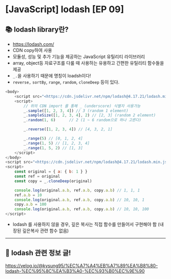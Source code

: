 # [JavaScript] lodash [EP 09]

## 📚 lodash library란?

- https://lodash.com/
- CDN copy하여 사용
- 모듈성, 성능 및 추가 기능을 제공하는 JavaScript 유틸리티 라이브러리
- array, object등 자료구조를 다룰 때 사용하는 유용하고 간편한 유틸리티 함수들을 제공
- `_.`을 사용하기 때문에 명칭이 loadsh이다!
- `reverse,` `sortBy`, `range`, `random`, `cloneDeep` 등이 있다.

```javascript
<body>
	<script src="<https://cdn.jsdelivr.net/npm/lodash@4.17.21/lodash.min.js>"></script>
	<script>
		// 위의 CDN import 를 통해 _ (underscore) 식별자 사용가능
		_.sample([1, 2, 3, 4]) // 3 (random 1 element)
		_.sampleSize([1, 2, 3, 4], 2) // [2, 3] (random 2 element)
		_.random(1, 6)		// 2 (1 ~ 6 random으로 하나 고른다)

		_.reverse([1, 2, 3, 4]) // [4, 3, 2, 1]

		_.range(5) // [0, 1, 2, 4]
		_.range(1, 5) // [1, 2, 3, 4]
		_.range(1, 5, 2) // [1, 3]
	</script>
</body>
<script src="<https://cdn.jsdelivr.net/npm/lodash@4.17.21/lodash.min.js>"></script>
<script>
	const original = { a: { b: 1 } }
	const ref = original
	const copy = _.cloneDeep(original)

	console.log(original.a.b, ref.a.b, copy.a.b) // 1, 1, 1
	ref.a.b = 10
	console.log(original.a.b, ref.a.b, copy.a.b) // 10, 10, 1
	copy.a.b = 100
	console.log(original.a.b, ref.a.b, copy.a.b) // 10, 10, 100
</script>
```

- lodash 를 사용하지 않을 경우, 깊은 복사는 직접 함수를 만들어서 구현해야 함 (내장된 깊은복사 관련 함수 없음)

---

## 📌 lodash 관련 정보 글!

https://velog.io/@kysung95/%EC%A7%A4%EB%A7%89%EA%B8%80-lodash-%EC%95%8C%EA%B3%A0-%EC%93%B0%EC%9E%90